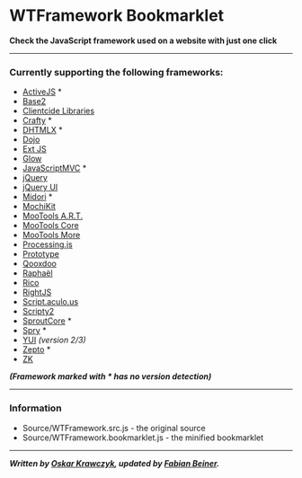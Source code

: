 # WTFramework Bookmarklet
**Check the JavaScript framework used on a website with just one click**

---

### Currently supporting the following frameworks:

* [ActiveJS](http://activejs.org/) *
* [Base2](http://code.google.com/p/base2/)
* [Clientcide Libraries](http://www.clientcide.com/wiki/)
* [Crafty](http://craftyjs.com/) *
* [DHTMLX](http://www.dhtmlx.com/) *
* [Dojo](http://dojotoolkit.org/)
* [Ext JS](http://www.sencha.com/)
* [Glow](http://www.bbc.co.uk/glow/)
* [JavaScriptMVC](http://javascriptmvc.com/) *
* [jQuery](http://jquery.com/)
* [jQuery UI](http://jqueryui.com/)
* [Midori](http://www.midorijs.com/) *
* [MochiKit](http://mochi.github.com/mochikit/)
* [MooTools A.R.T.](https://github.com/anutron/art)
* [MooTools Core](http://mootools.net/)
* [MooTools More](http://mootools.net/)
* [Processing.js](http://processingjs.org/)
* [Prototype](http://www.prototypejs.org/)
* [Qooxdoo](http://qooxdoo.org/)
* [Raphaël](http://raphaeljs.com/)
* [Rico](http://openrico.org/)
* [RightJS](http://rightjs.org/)
* [Script.aculo.us](http://script.aculo.us/)
* [Scripty2](http://scripty2.com/)
* [SproutCore](http://www.sproutcore.com/) *
* [Spry](http://labs.adobe.com/technologies/spry/) *
* [YUI](http://developer.yahoo.com/yui/) *(version 2/3)*
* [Zepto](http://zeptojs.com/) *
* [ZK](http://www.zkoss.org/)

***(Framework marked with \* has no version detection)***

---

### Information

* Source/WTFramework.src.js - the original source
* Source/WTFramework.bookmarklet.js - the minified bookmarklet

---

***Written by [Oskar Krawczyk](https://github.com/oskarkrawczyk), updated by [Fabian Beiner](https://github.com/FabianBeiner).***
